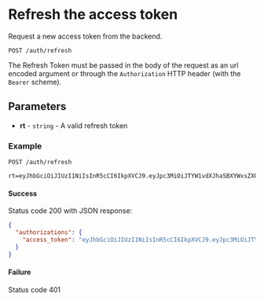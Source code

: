 # Refresh the access token

Request a new access token from the backend. 


```http request
POST /auth/refresh
```

The Refresh Token must be passed in the body of the request as an url encoded argument or through the `Authorization` HTTP header (with the `Bearer` scheme).


## Parameters
* **rt** - `string` - A valid refresh token


### Example

```http request
POST /auth/refresh

rt=eyJhbGciOiJIUzI1NiIsInR5cCI6IkpXVCJ9.eyJpc3MiOiJTYW1vdXJhaSBXYWxsZXQgYmFja2VuZCIsInR5cGUiOiJyZWZyZXNoLXRva2VuIiwiaWF0IjoxNTQ0MTAzOTI5LCJleHAiOjE1NDQxMTExMjl9.6gykKq31WL4Jq7hfmoTwi1fpmBTtAeFb4KjfmSO6l00
```

#### Success
Status code 200 with JSON response:
```json
{
  "authorizations": {
    "access_token": "eyJhbGciOiJIUzI1NiIsInR5cCI6IkpXVCJ9.eyJpc3MiOiJTYW1vdXJhaSBXYWxsZXQgYmFja2VuZCIsInR5cGUiOiJhY2Nlc3MtdG9rZW4iLCJpYXQiOjE1NDQxMDM5MjksImV4cCI6MTU0NDEwNDUyOX0.DDzz0EUEQS8vqdhfUwi_MFhjnSLKZ9nY-P55Yoi0wlI"
  }
}
```

#### Failure
Status code 401
